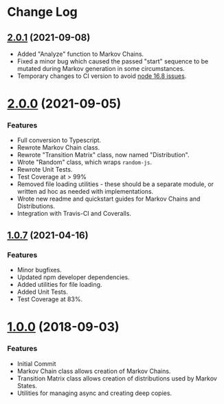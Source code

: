 # Change Log

<a name="2.0.1"></a>
## [2.0.1](https://github.com/abrisene/acausal/compare/v2.0.1...v2.0.0) (2021-09-08)
* Added "Analyze" function to Markov Chains.
* Fixed a minor bug which caused the passed "start" sequence to be mutated during Markov generation in some circumstances.
* Temporary changes to CI version to avoid [node 16.8 issues](https://github.com/nodejs/node/issues/40030).

<a name="2.0.0"></a>
# [2.0.0](https://github.com/abrisene/acausal/compare/v2.0.0...v1.0.7) (2021-09-05)


### Features

* Full conversion to Typescript.
* Rewrote Markov Chain class.
* Rewrote "Transition Matrix" class, now named "Distribution".
* Wrote "Random" class, which wraps `random-js`.
* Rewrote Unit Tests.
* Test Coverage at > 99%
* Removed file loading utilities - these should be a separate module, or written ad hoc as needed with implementations.
* Wrote new readme and quickstart guides for Markov Chains and Distributions.
* Integration with Travis-CI and Coveralls.

<a name="1.0.7"></a>
## [1.0.7](https://github.com/abrisene/acausal/compare/v1.0.7...v1.0.1) (2021-04-16)


### Features

* Minor bugfixes.
* Updated npm developer dependencies.
* Added utilities for file loading.
* Added Unit Tests.
* Test Coverage at 83%.

<a name="1.0.1"></a>
# [1.0.0]() (2018-09-03)

### Features

* Initial Commit
* Markov Chain class allows creation of Markov Chains.
* Transition Matrix class allows creation of distributions used by Markov States.
* Utilities for managing async and creating deep copies.

